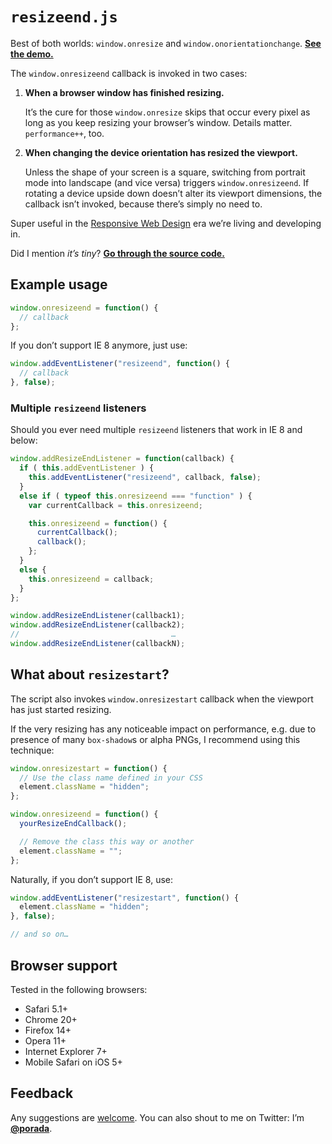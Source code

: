 # `resizeend.js`

Best of both worlds: `window.onresize` and `window.onorientationchange`. [**See the demo.**](http://porada.github.com/resizeend/)

The `window.onresizeend` callback is invoked in two cases:

1. **When a browser window has finished resizing.**

    It’s the cure for those `window.onresize` skips that occur every pixel as long as you keep resizing your browser’s window. Details matter. `performance++`, too.

2. **When changing the device orientation has resized the viewport.**

    Unless the shape of your screen is a square, switching from portrait mode into landscape (and vice versa) triggers `window.onresizeend`. If rotating a device upside down doesn’t alter its viewport dimensions, the callback isn’t invoked, because there’s simply no need to.

Super useful in the [Responsive Web Design](http://en.wikipedia.org/wiki/Responsive_Web_Design) era we’re living and developing in.

Did I mention *it’s tiny*? [**Go through the source code.**](https://github.com/porada/resizeend/blob/master/resizeend.js)

## Example usage

```javascript
window.onresizeend = function() {
  // callback
};
```

If you don’t support IE 8 anymore, just use:

```javascript
window.addEventListener("resizeend", function() {
  // callback
}, false);
```

### Multiple `resizeend` listeners

Should you ever need multiple `resizeend` listeners that work in IE 8 and below:

```javascript
window.addResizeEndListener = function(callback) {
  if ( this.addEventListener ) {
    this.addEventListener("resizeend", callback, false);
  }
  else if ( typeof this.onresizeend === "function" ) {
    var currentCallback = this.onresizeend;

    this.onresizeend = function() {
      currentCallback();
      callback();
    };
  }
  else {
    this.onresizeend = callback;
  }
};

window.addResizeEndListener(callback1);
window.addResizeEndListener(callback2);
//                                  …
window.addResizeEndListener(callbackN);
```

## What about `resizestart`?

The script also invokes `window.onresizestart` callback when the viewport has just started resizing.

If the very resizing has any noticeable impact on performance, e.g. due to presence of many `box-shadow`s or alpha PNGs, I recommend using this technique:

```javascript
window.onresizestart = function() {
  // Use the class name defined in your CSS
  element.className = "hidden";
};

window.onresizeend = function() {
  yourResizeEndCallback();

  // Remove the class this way or another
  element.className = "";
};
```

Naturally, if you don’t support IE 8, use:

```javascript
window.addEventListener("resizestart", function() {
  element.className = "hidden";
}, false);

// and so on…
```

## Browser support

Tested in the following browsers:

* Safari 5.1+
* Chrome 20+
* Firefox 14+
* Opera 11+
* Internet Explorer 7+
* Mobile Safari on iOS 5+

## Feedback

Any suggestions are [welcome](https://github.com/porada/resizeend/issues). You can also shout to me on Twitter: I’m **[@porada](http://twitter.com/porada)**.